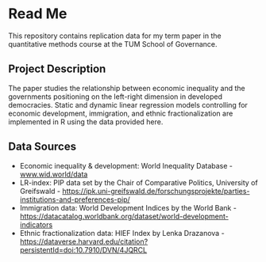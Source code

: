 # Read Me
This repository contains replication data for my term paper in the quantitative methods course at the TUM School of Governance.
## Project Description
The paper studies the relationship between economic inequality and the governments positioning on the left-right dimension in developed democracies. Static and dynamic linear regression models controlling for economic development, immigration, and ethnic fractionalization are implemented in R using the data provided here.
## Data Sources
- Economic inequality & development: World Inequality Database - www.wid.world/data
- LR-index: PIP data set by the Chair of Comparative Politics, University of Greifswald - https://ipk.uni-greifswald.de/forschungsprojekte/parties-institutions-and-preferences-pip/
- Immigration data: World Development Indices by the World Bank - https://datacatalog.worldbank.org/dataset/world-development-indicators
- Ethnic fractionalization data: HIEF Index by Lenka Drazanova - https://dataverse.harvard.edu/citation?persistentId=doi:10.7910/DVN/4JQRCL
